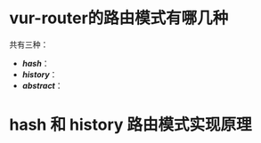 # vur-router的路由模式有哪几种

共有三种：

- ***hash***：
- ***history***：
- ***abstract***：



# hash 和 history 路由模式实现原理

